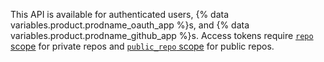 This API is available for authenticated users, {% data variables.product.prodname_oauth_app %}s, and {% data variables.product.prodname_github_app %}s. Access tokens require [`repo` scope](/apps/building-oauth-apps/understanding-scopes-for-oauth-apps/#available-scopes) for private repos and [`public_repo` scope](/apps/building-oauth-apps/understanding-scopes-for-oauth-apps/#available-scopes) for public repos.
